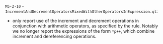  `M5-2-10` - `IncrementAndDecrementOperatorsMixedWithOtherOperatorsInExpression.ql`:
   - only report use of the increment and decrement operations in conjunction with arithmetic operators, as specified by the rule. Notably we no longer report the expressions of the form `*p++`, which combine increment and dereferencing operations.